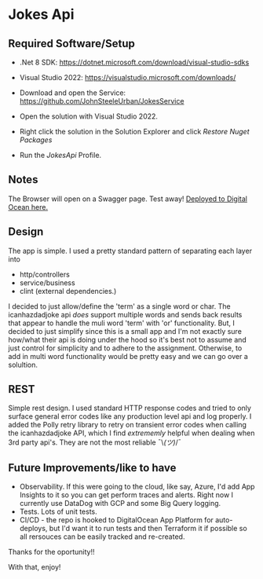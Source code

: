 # Jokes Api

## Required Software/Setup

- .Net 8 SDK: https://dotnet.microsoft.com/download/visual-studio-sdks
- Visual Studio 2022: https://visualstudio.microsoft.com/downloads/

- Download and open the Service: https://github.com/JohnSteeleUrban/JokesService
- Open the solution with Visual Studio 2022.
- Right click the solution in the Solution Explorer and click *Restore Nuget Packages*
- Run the *JokesApi* Profile.


## Notes
The Browser will open on a Swagger page.  Test away!
[Deployed to Digital Ocean here.](https://jokes-app-8w53s.ondigitalocean.app/swagger/index.html)

Design
------
The app is simple. I used a pretty standard pattern of separating each layer into 
 - http/controllers
 - service/business
 - clint (external dependencies.) 

I decided to just allow/define the 'term' as a single word or char.  The icanhazdadjoke api _does_ support multiple words and sends back results that appear to handle the muli word 'term' with 'or' functionality.  But, I decided to just simplify since this is a small app and I'm not exactly sure how/what their api is doing under the hood so it's best not to assume and just control for simplicity and to adhere to the assignment.  Otherwise, to add in multi word functionality would be pretty easy and we can go over a solultion.


REST
----
Simple rest design.  I used standard HTTP response codes and tried to only surface general error codes like any  production level api and log properly.  I added the Polly retry library to retry on transient error codes when calling the icanhazdadjoke API, which I find _extrememly_ helpful when dealing when 3rd party api's.  They are not the most reliable ¯\\_(ツ)_/¯


Future Improvements/like to have
---------
- Observability.  If this were going to the cloud, like say, Azure, I'd add App Insights to it so you can get perform traces and alerts. Right now I currently use DataDog with GCP and some Big Query logging.  
- Tests.  Lots of unit tests. 
- CI/CD - the repo is hooked to DigitalOcean App Platform for auto-deploys, but I'd want it to run tests and then Terraform it if possible so all rersouces can be easily tracked and re-created.

  
Thanks for the oportunity!!

With that, enjoy!
